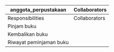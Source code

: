 anggota_perpustakaan | Collaborators
-------------------- | -------------
Responsibilities | Collaborators
Pinjam buku | 
Kembalikan buku | 
Riwayat peminjaman buku | 

